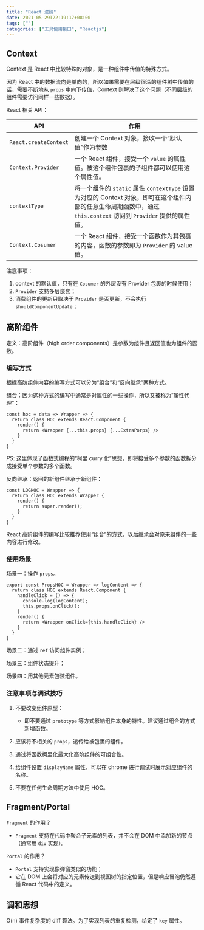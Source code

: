 ```yaml
---
title: "React 进阶"
date: 2021-05-29T22:19:17+08:00
tags: [""]
categories: ["工具使用接口", "Reactjs"]
---
```



## Context

Context 是 React 中比较特殊的对象，是一种组件中传值的特殊方式。

因为 React 中的数据流向是单向的，所以如果需要在层级很深的组件树中传值的话，需要不断地从 `props` 中向下传值，Context 则解决了这个问题（不同层级的组件需要访问同样一些数据）。

React 相关 API：

| API                   | 作用                                                         |
| --------------------- | ------------------------------------------------------------ |
| `React.createContext` | 创建一个 Context 对象，接收一个“默认值”作为参数              |
| `Context.Provider`    | 一个 React 组件，接受一个 `value` 的属性值。被这个组件包裹的子组件都可以使用这个属性值。 |
| `contextType`         | 将一个组件的 `static` 属性 `contextType` 设置为对应的 Context 对象，即可在这个组件内部的任意生命周期函数中，通过 `this.context` 访问到 `Provider` 提供的属性值。 |
| `Context.Cosumer`     | 一个 React 组件，接受一个函数作为其包裹的内容，函数的参数即为 `Provider` 的 value 值。 |

注意事项：

1. context 的默认值，只有在 `Cosumer` 的外层没有 Provider 包裹的时候使用；
2. `Provider` 支持多层嵌套；
3. 消费组件的更新只取决于 `Provider` 是否更新，不会执行 `shouldComponentUpdate`；

## 高阶组件

定义：高阶组件（high order components）是参数为组件且返回值也为组件的函数。

### 编写方式

根据高阶组件内容的编写方式可以分为“组合”和“反向继承”两种方式。

组合：因为这种方式的编写中通常是对属性的一些操作，所以又被称为“属性代理”：

```react
const hoc = data => Wrapper => {
  return class HOC extends React.Component {
    render() {
      return <Wrapper {...this.props} {...ExtraPorps} />
    }
  }
}
```

*PS*: 这里体现了函数式编程的“柯里 curry 化”思想，即将接受多个参数的函数拆分成接受单个参数的多个函数。

反向继承：返回的新组件继承于新组件：

```react
const LOGHOC = Wrapper => {
  return class HOC extends Wrapper {
    render() {
      return super.render();
    }
  }
}
```

React 高阶组件的编写比较推荐使用“组合”的方式，以后继承会对原来组件的一些内容进行修改。

### 使用场景

场景一：操作 `props`。

```react
export const PropsHOC = Wrapper => logContent => {
  return class HOC extends React.Component {
    handleClick = () => {
      console.log(logContent);
      this.props.onClick();
    }
    render() {
      return <Wrapper onClick={this.handleClick} />
    }
  }
}
```

场景二：通过 `ref` 访问组件实例；

场景三：组件状态提升；

场景四：用其他元素包装组件。

### 注意事项与调试技巧

1. 不要改变组件原型：
   - 即不要通过 `prototype` 等方式影响组件本身的特性。建议通过组合的方式新增函数。

2. 应该将不相关的 `props`，透传给被包裹的组件。
3. 通过将函数柯里化最大化高阶组件的可组合性。
4. 给组件设置 `displayName` 属性，可以在 chrome 进行调试时展示对应组件的名称。
5. 不要在任何生命周期方法中使用 HOC。

## Fragment/Portal

`Fragment` 的作用？

- `Fragment` 支持在代码中聚合子元素的列表，并不会在 DOM 中添加新的节点（通常用 `div` 实现）。

`Portal` 的作用？

- `Portal` 支持实现像弹窗类似的功能；
- 它在 DOM 上会将对应的元素传送到视图树的指定位置，但是响应冒泡仍然遵循 React 代码中的定义。

## 调和思想

O(n) 事件复杂度的 diff 算法。为了实现列表的重复检测，给定了 `key` 属性。
